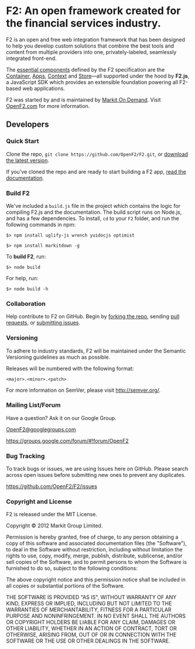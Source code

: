 F2: An open framework created for the financial services industry.
=================

F2 is an open and free web integration framework that has been designed to help you develop custom solutions that combine the best tools and content from multiple providers into one, privately-labeled, seamlessly integrated front-end.

The [essential components](http://docs.openf2.com/components-of-the-framework.html) defined by the F2 specification are the [Container](http://docs.openf2.com/developing-f2-containers.html), [Apps](http://docs.openf2.com/developing-f2-apps.html), [Context](http://docs.openf2.com/developing-f2-apps.html#context) and [Store](#)&mdash;all supported under the hood by **F2.js**, a JavaScript SDK which provides an extensible foundation powering all F2-based web applications.

F2 was started by and is maintained by [Markit On Demand](http://www.markitondemand.com). Visit [OpenF2.com](http://www.openF2.com) for more information.

## Developers

### Quick Start

Clone the repo, `git clone https://github.com/OpenF2/F2.git`, or [download the latest version](https://github.com/OpenF2/F2/zipball/master).

If you've cloned the repo and are ready to start building a F2 app, [read the documentation](http://docs.openf2.com/developing-f2-apps.html#developing-your-f2-app).

### Build F2

We've included a `build.js` file in the project which contains the logic for compiling F2.js and the documentation. The build script runs on Node.js, and has a few dependencies. To install, `cd` to your `F2` folder, and run the following commands in npm:

`$> npm install uglify-js wrench yuidocjs optimist`

`$> npm install markitdown -g`

To **build F2**, run:

`$> node build`

For help, run:

`$> node build -h`

### Collaboration 

Help contribute to F2 on GitHub. Begin by [forking the repo](https://github.com/OpenF2/F2/fork_select), sending [pull requests](https://help.github.com/articles/using-pull-requests), or [submitting issues](https://github.com/OpenF2/F2/issues).

### Versioning

To adhere to industry standards, F2 will be maintained under the Semantic Versioning guidelines as much as possible.

Releases will be numbered with the following format:

`<major>.<minor>.<patch>`

For more information on SemVer, please visit <http://semver.org/>.

### Mailing List/Forum

Have a question? Ask it on our Google Group.

<OpenF2@googlegroups.com>

<https://groups.google.com/forum/#!forum/OpenF2>

### Bug Tracking

To track bugs or issues, we are using Issues here on GitHub. Please search across open issues before submitting new ones to prevent any duplicates.

<https://github.com/OpenF2/F2/issues>

### Copyright and License

F2 is released under the MIT License.

Copyright &copy; 2012 Markit Group Limited.

Permission is hereby granted, free of charge, to any person obtaining a copy of this software and associated documentation files (the "Software"), to deal in the Software without restriction, including without limitation the rights to use, copy, modify, merge, publish, distribute, sublicense, and/or sell copies of the Software, and to permit persons to whom the Software is furnished to do so, subject to the following conditions:

The above copyright notice and this permission notice shall be included in all copies or substantial portions of the Software.

THE SOFTWARE IS PROVIDED "AS IS", WITHOUT WARRANTY OF ANY KIND, EXPRESS OR IMPLIED, INCLUDING BUT NOT LIMITED TO THE WARRANTIES OF MERCHANTABILITY, FITNESS FOR A PARTICULAR PURPOSE AND NONINFRINGEMENT. IN NO EVENT SHALL THE AUTHORS OR COPYRIGHT HOLDERS BE LIABLE FOR ANY CLAIM, DAMAGES OR OTHER LIABILITY, WHETHER IN AN ACTION OF CONTRACT, TORT OR OTHERWISE, ARISING FROM, OUT OF OR IN CONNECTION WITH THE SOFTWARE OR THE USE OR OTHER DEALINGS IN THE SOFTWARE.